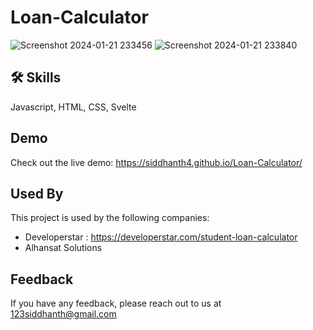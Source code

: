 # Loan-Calculator
![Screenshot 2024-01-21 233456](https://github.com/siddhanth4/WEB-DEV/assets/130589754/8ef2e95b-9556-4acf-a3d2-f3c8ec5d6264)
![Screenshot 2024-01-21 233840](https://github.com/siddhanth4/WEB-DEV/assets/130589754/7b07bd0f-b05a-483c-8cf8-588008c2eab8)

## 🛠 Skills
Javascript, HTML, CSS, Svelte


## Demo
Check out the live demo:
https://siddhanth4.github.io/Loan-Calculator/

## Used By

This project is used by the following companies:

- Developerstar : https://developerstar.com/student-loan-calculator
- Alhansat Solutions


## Feedback
If you have any feedback, please reach out to us at 123siddhanth@gmail.com
